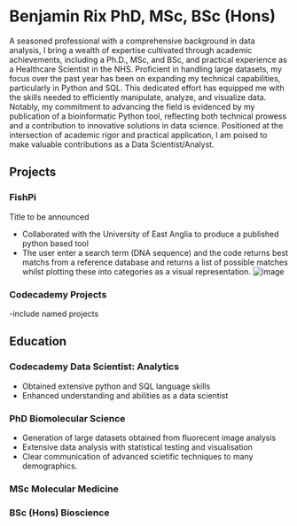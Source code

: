 # Benjamin Rix PhD, MSc, BSc (Hons)
A seasoned professional with a comprehensive background in data analysis, I bring a wealth of expertise cultivated through academic achievements, including a Ph.D., MSc, and BSc, and practical experience as a Healthcare Scientist in the NHS. Proficient in handling large datasets, my focus over the past year has been on expanding my technical capabilities, particularly in Python and SQL. This dedicated effort has equipped me with the skills needed to efficiently manipulate, analyze, and visualize data. Notably, my commitment to advancing the field is evidenced by my publication of a bioinformatic Python tool, reflecting both technical prowess and a contribution to innovative solutions in data science. Positioned at the intersection of academic rigor and practical application, I am poised to make valuable contributions as a Data Scientist/Analyst.

## Projects

### FishPi
Title to be announced
- Collaborated with the University of East Anglia to produce a published python based tool 
- The user enter a search term (DNA sequence) and the code returns best matchs from a reference database and returns a list of possible matches whilst plotting these into categories as a visual representation.
![image](https://github.com/Ben-Rix/Ben-Rix.github.io/assets/150383184/59297007-0116-455b-85fe-2b294487852a)

### Codecademy Projects
-include named projects

## Education

### Codecademy Data Scientist: Analytics
- Obtained extensive python and SQL language skills
- Enhanced understanding and abilities as a data scientist


### PhD Biomolecular Science
- Generation of large datasets obtained from fluorecent image analysis
- Extensive data analysis with statistical testing and visualisation
- Clear communication of advanced scietific techniques to many demographics.

### MSc Molecular Medicine
### BSc (Hons) Bioscience

 
